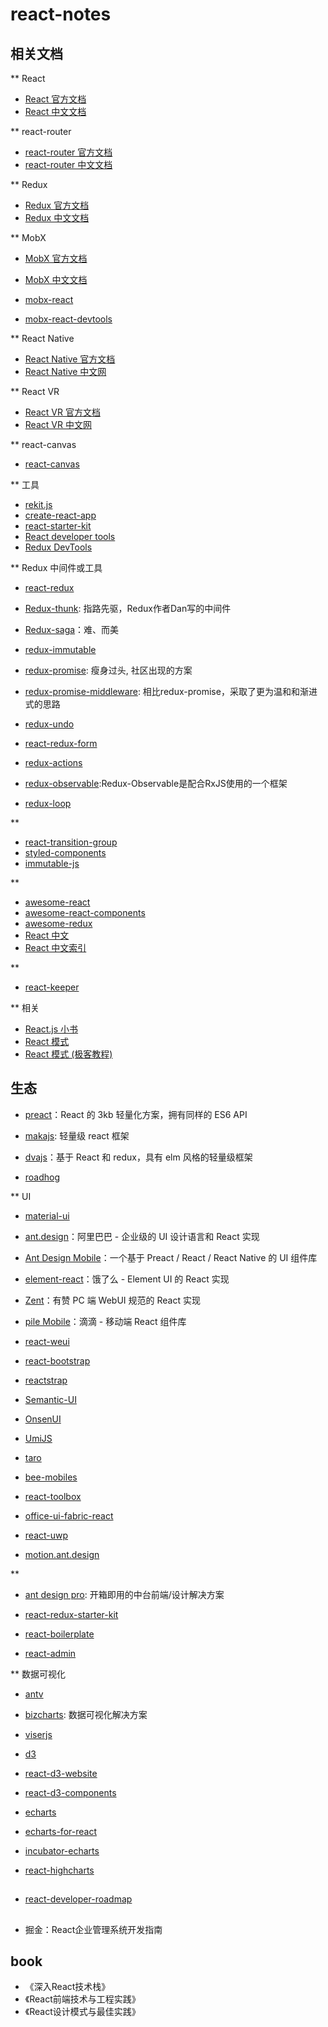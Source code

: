 # react-notes

## 相关文档

** React
- [React 官方文档](https://reactjs.org/)
- [React 中文文档](https://react.docschina.org/)

** react-router
- [react-router 官方文档](https://reacttraining.com/react-router/)
- [react-router 中文文档](https://react-router.docschina.org/)

** Redux
- [Redux 官方文档](https://redux.js.org/)
- [Redux 中文文档](https://cn.redux.js.org/)

** MobX
- [MobX 官方文档](https://mobx.js.org/)
- [MobX 中文文档](https://cn.mobx.js.org/)
- [mobx-react](https://github.com/mobxjs/mobx-react)

- [mobx-react-devtools](https://github.com/mobxjs/mobx-react-devtools)

** React Native
- [React Native 官方文档](https://facebook.github.io/react-native/)
- [React Native 中文网](https://reactnative.cn/)

** React VR
- [React VR 官方文档](https://facebook.github.io/react-360/)
- [React VR 中文网](http://www.vr-react.com/)

** react-canvas
- [react-canvas](https://github.com/Flipboard/react-canvas)

** 工具
- [rekit.js](http://rekit.js.org/)
- [create-react-app](https://facebook.github.io/create-react-app/)
- [react-starter-kit](https://github.com/bodyno/react-starter-kit)
- [React developer tools](https://github.com/facebook/react-devtools)
- [Redux DevTools](https://github.com/reduxjs/redux-devtools)


** Redux 中间件或工具
- [react-redux](https://github.com/reduxjs/react-redux)
- [Redux-thunk](https://github.com/reduxjs/redux-thunk): 指路先驱，Redux作者Dan写的中间件
- [Redux-saga](https://github.com/reduxjs/redux-thunk)：难、而美
- [redux-immutable](https://github.com/redux-saga/redux-saga)
- [redux-promise](https://github.com/acdlite/redux-promise): 瘦身过头, 社区出现的方案
- [redux-promise-middleware](https://github.com/pburtchaell/redux-promise-middleware): 相比redux-promise，采取了更为温和和渐进式的思路

- [redux-undo](https://github.com/omnidan/redux-undo)
- [react-redux-form](https://github.com/davidkpiano/react-redux-form)

- [redux-actions](https://github.com/redux-utilities/redux-actions)
- [redux-observable](https://github.com/redux-observable/redux-observable):Redux-Observable是配合RxJS使用的一个框架
- [redux-loop](https://github.com/redux-loop/redux-loop)

** 
- [react-transition-group](https://reactcommunity.org/react-transition-group/)
- [styled-components](https://www.styled-components.com/)
- [immutable-js](https://facebook.github.io/immutable-js/)

** 
- [awesome-react](https://github.com/enaqx/awesome-react)
- [awesome-react-components](https://github.com/brillout/awesome-react-components)
- [awesome-redux](https://github.com/xgrommx/awesome-redux)
- [React 中文](http://react-china.org/)
- [React 中文索引](http://nav.react-china.org/)

**
- [react-keeper](https://github.com/vifird/react-keeper)


** 相关
- [React.js 小书](http://huziketang.mangojuice.top/books/react/)
- [React 模式](http://sangka-z.com/react-in-patterns-cn/)
- [React 模式 (极客教程)](https://www.geekjc.com/ebook/detail/5bae0c10ddb4f437ecfdc708/1538132695121)

## 生态

- [preact](https://preactjs.com/)：React 的 3kb 轻量化方案，拥有同样的 ES6 API
- [makajs](https://github.com/makajs): 轻量级 react 框架

- [dvajs](https://dvajs.com/)：基于 React 和 redux，具有 elm 风格的轻量级框架
- [roadhog](https://github.com/sorrycc/roadhog)

** UI

- [material-ui](https://material-ui.com/)
- [ant.design](https://ant.design/index-cn)：阿里巴巴 - 企业级的 UI 设计语言和 React 实现
- [Ant Design Mobile](https://mobile.ant.design/index-cn)：一个基于 Preact / React / React Native 的 UI 组件库
- [element-react](https://elemefe.github.io/element-react/#/zh-CN/quick-start)：饿了么 - Element UI 的 React 实现
- [Zent](https://youzan.github.io/zent/zh/guides/install)：有赞 PC 端 WebUI 规范的 React 实现
- [pile Mobile](https://didi.github.io/pile.js/#/?_k=iycbqk)：滴滴 - 移动端 React 组件库

- [react-weui](https://github.com/weui/react-weui)
- [react-bootstrap](https://github.com/react-bootstrap/react-bootstrap)
- [reactstrap](https://github.com/reactstrap/reactstrap)
- [Semantic-UI](https://github.com/Semantic-Org/Semantic-UI)
- [OnsenUI](https://github.com/OnsenUI/OnsenUI)
- [UmiJS](https://umijs.org/)
- [taro](https://taro.js.org/)

- [bee-mobiles](https://bee-mobiles.github.io/)
- [react-toolbox](https://github.com/react-toolbox/react-toolbox/)
- [office-ui-fabric-react](https://github.com/OfficeDev/office-ui-fabric-react)
- [react-uwp](https://www.react-uwp.com/)
- [motion.ant.design](https://motion.ant.design/)


** 
- [ant design pro](https://pro.ant.design/index-cn): 开箱即用的中台前端/设计解决方案

- [react-redux-starter-kit](https://github.com/davezuko/react-redux-starter-kit)
- [react-boilerplate](https://github.com/react-boilerplate/react-boilerplate)
- [react-admin](https://github.com/marmelab/react-admin)


** 数据可视化
- [antv](https://antv.alipay.com/zh-cn/g2/3.x/tutorial)
- [bizcharts](http://bizcharts.net/index): 数据可视化解决方案

- [viserjs](https://viserjs.github.io/docs.html#/viser/guide/installation)

- [d3](https://github.com/d3/d3)
- [react-d3-website](https://reactiva.github.io/react-d3-website/)
- [react-d3-components](https://github.com/codesuki/react-d3-components)

- [echarts](https://github.com/apache/incubator-echarts)
- [echarts-for-react](https://github.com/hustcc/echarts-for-react)
- [incubator-echarts](https://github.com/apache/incubator-echarts)

- [react-highcharts](https://github.com/kirjs/react-highcharts)


## 

- [react-developer-roadmap](https://github.com/adam-golab/react-developer-roadmap)

##

- 掘金：React企业管理系统开发指南

## book

- 《深入React技术栈》
- 《React前端技术与工程实践》
- 《React设计模式与最佳实践》
